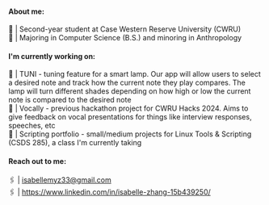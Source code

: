 #### About me:
  🦎 | Second-year student at Case Western Reserve University (CWRU) <br />
  🌷 | Majoring in Computer Science (B.S.) and minoring in Anthropology <br />

#### I'm currently working on:
  🔖 | TUNI - tuning feature for a smart lamp. Our app will allow users to select a desired note and track how the current note they play compares. The lamp will turn different shades depending on how high or low the current note is compared to the desired note <br />
  🔖 | Vocally - previous hackathon project for CWRU Hacks 2024. Aims to give feedback on vocal presentations for things like interview responses, speeches, etc <br />
  🔖 | Scripting portfolio - small/medium projects for Linux Tools & Scripting (CSDS 285), a class I'm currently taking <br />

#### Reach out to me:
  🖇️ | isabellemyz33@gmail.com <br />
  🖇️ | https://www.linkedin.com/in/isabelle-zhang-15b439250/
